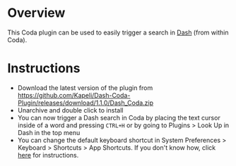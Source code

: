 Overview
================
This Coda plugin can be used to easily trigger a search in [Dash](http://kapeli.com/dash) (from within Coda).

# Instructions

* Download the latest version of the plugin from https://github.com/Kapeli/Dash-Coda-Plugin/releases/download/1.1.0/Dash_Coda.zip
* Unarchive and double click to install
* You can now trigger a Dash search in Coda by placing the text cursor inside of a word and pressing `CTRL+H` or by going to Plugins > Look Up in Dash in the top menu
* You can change the default keyboard shortcut in System Preferences > Keyboard > Shortcuts > App Shortcuts. If you don't know how, click [here](http://lifehacker.com/5720087/how-to-remap-any-keyboard-shortcut-in-mac-os-x) for instructions.
